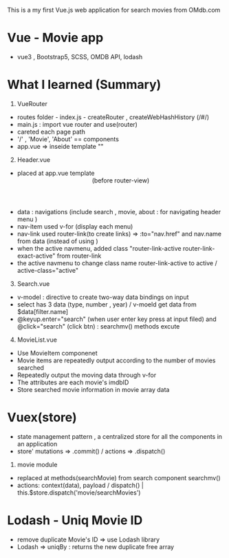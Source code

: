 This is a my first Vue.js web application for search movies from OMdb.com

# Vue - Movie app
- vue3 , Bootstrap5, SCSS, OMDB API, lodash

# What I learned (Summary)
1. VueRouter
- routes folder - index.js - createRouter , createWebHashHistory (/#/)
- main.js : import vue router and use(router)
- careted each page path 
- '/' , 'Movie', 'About' == components
- app.vue => inseide template "<router-view />"

2. Header.vue
- placed at app.vue template <Header /> (before router-view)
- data : navigations (include search , movie, about : for navigating header menu )
- nav-item used v-for (display each menu) 
- nav-link used router-link(to create links) => :to="nav.href" and nav.name from data (instead of using <a>)
- when the active navmenu, added class "router-link-active router-link-exact-active" from router-link
- the active navmenu to change class name router-link-active to active / active-class="active"

3. Search.vue
- v-model : directive to create two-way data bindings on input
- select has 3 data (type, number , year) / v-moeld get data from $data[filter.name]
- @keyup.enter="search" (when user enter key press at input filed) and  @click="search" (click btn) : searchmv() 
  methods excute

4. MovieList.vue
- Use MovieItem componenet 
- Movie items are repeatedly output according to the number of movies searched
- Repeatedly output the moving data through v-for
- The attributes are each movie's imdbID
- Store searched movie information in movie array data

# Vuex(store)
- state management pattern , a centralized store for all the components in an application
- store' mutations => .commit() / actions => .dispatch() 

1. movie module
- replaced at methods(searchMovie) from search component searchmv() 
- actions: context(data), payload / dispatch() | this.$store.dispatch('movie/searchMovies')

# Lodash - Uniq Movie ID 
- remove duplicate Movie's ID => use Lodash library
- Lodash => uniqBy : returns the new duplicate free array